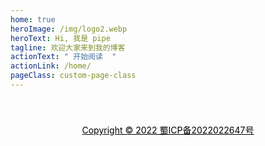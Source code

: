 ```yaml
---
home: true
heroImage: /img/logo2.webp
heroText: Hi, 我是 pipe
tagline: 欢迎大家来到我的博客
actionText: " 开始阅读  "
actionLink: /home/
pageClass: custom-page-class
---
```


<Vssue :title="$title" />

<div style="font-size:14px; display:flex; justify-content: center; align-items: center; height:100px">
   <a href="http://beian.miit.gov.cn" target=”_blank” style="color:black">Copyright © 2022 蜀ICP备2022022647号</a>
</div>
